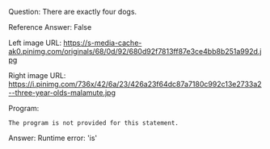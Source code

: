 Question: There are exactly four dogs.

Reference Answer: False

Left image URL: https://s-media-cache-ak0.pinimg.com/originals/68/0d/92/680d92f7813ff87e3ce4bb8b251a992d.jpg

Right image URL: https://i.pinimg.com/736x/42/6a/23/426a23f64dc87a7180c992c13e2733a2--three-year-olds-malamute.jpg

Program:

```
The program is not provided for this statement.
```
Answer: Runtime error: 'is'

